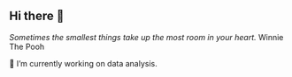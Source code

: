## Hi there 👋
*Sometimes the smallest things take up the most room in your heart.* Winnie The Pooh

🔭 I’m currently working on data analysis. 

<!--
**KatoVanLaer/KatoVanLaer** is a ✨ _special_ ✨ repository because its `README.md` (this file) appears on your GitHub profile.

Here are some ideas to get you started:

- 🔭 I’m currently working on ...
- 🌱 I’m currently learning ...
- 👯 I’m looking to collaborate on ...
- 🤔 I’m looking for help with ...
- 💬 Ask me about ...
- 📫 How to reach me: ...
- 😄 Pronouns: ...
- ⚡ Fun fact: ...
-->
